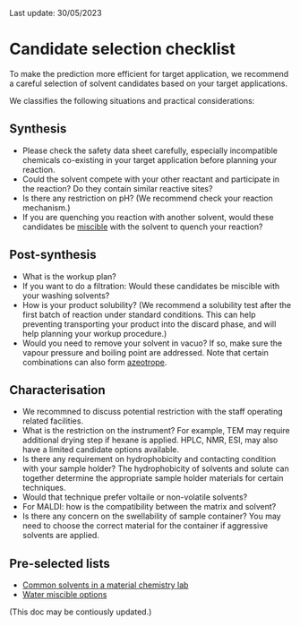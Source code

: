 Last update: 30/05/2023

# Candidate selection checklist

To make the prediction more efficient for target application, we recommend a careful selection of solvent candidates based on your target applications.

We classifies the following situations and practical considerations:

## Synthesis

- Please check the safety data sheet carefully, especially incompatible chemicals co-existing in your target application before planning your reaction.
- Could the solvent compete with your other reactant and participate in the reaction? Do they contain similar reactive sites?
- Is there any restriction on pH? (We recommend check your reaction mechanism.)
- If you are quenching you reaction with another solvent, would these candidates be [miscible](https://www.sigmaaldrich.com/GB/en/technical-documents/technical-article/analytical-chemistry/purification/solvent-miscibility-table) with the solvent to quench your reaction?

## Post-synthesis

- What is the workup plan?
- If you want to do a filtration: Would these candidates be miscible with your washing solvents?
- How is your product solubility? (We recommend a solubility test after the first batch of reaction under standard conditions. This can help preventing transporting your product into the discard phase, and will help planning your workup procedure.)
- Would you need to remove your solvent in vacuo? If so, make sure the vapour pressure and boiling point are addressed. Note that certain combinations can also form [azeotrope](https://en.wikipedia.org/wiki/Azeotrope_tables).


## Characterisation

- We recommned to discuss potential restriction with the staff operating related facilities.
- What is the restriction on the instrument? For example, TEM may require additional drying step if hexane is applied. HPLC, NMR, ESI, may also have a limited candidate options available. 
- Is there any requirement on hydrophobicity and contacting condition with your sample holder? The hydrophobicity of solvents and solute can together determine the appropriate sample holder materials for certain techniques.
- Would that technique prefer voltaile or non-volatile solvents?
- For MALDI: how is the compatibility between the matrix and solvent?
- Is there any concern on the swellability of sample container? You may need to choose the correct material for the container if aggressive solvents are applied.



## Pre-selected lists

- [Common solvents in a material chemistry lab](https://github.com/xueannafang/hsp_toolkit_solv_pred_v_2.0/blob/main/candidate_pool/default_solv_candidate.json)
- [Water miscible options](https://github.com/xueannafang/hsp_toolkit_solv_pred_v_2.0/blob/main/candidate_pool/default_solv_candidate_water_mis.xlsx)


(This doc may be contiously updated.)
